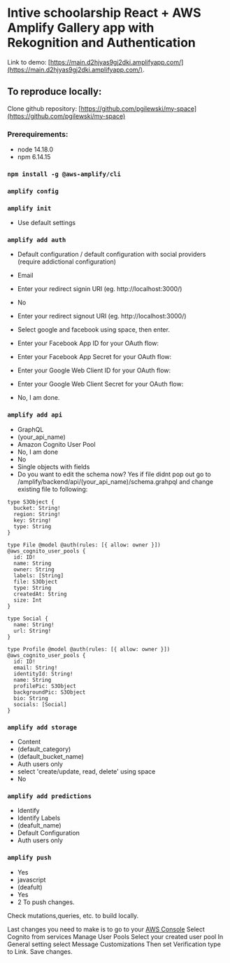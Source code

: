 # Intive schoolarship React + AWS Amplify Gallery app with Rekognition and Authentication

Link to demo: [https://main.d2hjyas9gj2dki.amplifyapp.com/](https://main.d2hjyas9gj2dki.amplifyapp.com/).

## To reproduce locally:

Clone github repository: [https://github.com/pgilewski/my-space](https://github.com/pgilewski/my-space)

### Prerequirements:

- node 14.18.0
- npm 6.14.15

### `npm install -g @aws-amplify/cli`

### `amplify config`

### `amplify init`

- Use default settings

### `amplify add auth`

- Default configuration / default configuration with social providers (require addictional configuration)
- Email
- Enter your redirect signin URI (eg. http://localhost:3000/)
- No
- Enter your redirect signout URI (eg. http://localhost:3000/)
- Select google and facebook using space, then enter.
- Enter your Facebook App ID for your OAuth flow:
- Enter your Facebook App Secret for your OAuth flow:
- Enter your Google Web Client ID for your OAuth flow:
- Enter your Google Web Client Secret for your OAuth flow:

- No, I am done.

### `amplify add api`

- GraphQL
- (your_api_name)
- Amazon Cognito User Pool
- No, I am done
- No
- Single objects with fields
- Do you want to edit the schema now? Yes
  if file didnt pop out go to /amplify/backend/api/(your_api_name)/schema.grahpql and change existing file to following:

```
type S3Object {
  bucket: String!
  region: String!
  key: String!
  type: String
}

type File @model @auth(rules: [{ allow: owner }]) @aws_cognito_user_pools {
  id: ID!
  name: String
  owner: String
  labels: [String]
  file: S3Object
  type: String
  createdAt: String
  size: Int
}

type Social {
  name: String!
  url: String!
}

type Profile @model @auth(rules: [{ allow: owner }]) @aws_cognito_user_pools {
  id: ID!
  email: String!
  identityId: String!
  name: String
  profilePic: S3Object
  backgroundPic: S3Object
  bio: String
  socials: [Social]
}

```

### `amplify add storage`

- Content
- (default_category)
- (default_bucket_name)
- Auth users only
- select 'create/update, read, delete' using space
- No

### `amplify add predictions`

- Identify
- Identify Labels
- (deafult_name)
- Default Configuration
- Auth users only

### `amplify push`

- Yes
- javascript
- (deafult)
- Yes
- 2
  To push changes.

Check mutations,queries, etc. to build locally.

Last changes you need to make is to go to your [AWS Console](https://eu-central-1.console.aws.amazon.com/amplify/home?region=eu-central-1#/)
Select Cognito from services
Manage User Pools
Select your created user pool
In General setting select Message Customizations
Then set Verification type to Link.
Save changes.
